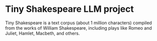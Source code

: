 # Tiny Shakespeare LLM project
Tiny Shakespeare is a text corpus (about 1 million characters) compiled from the works of William Shakespeare, including plays like Romeo and Juliet, Hamlet, Macbeth, and others.
